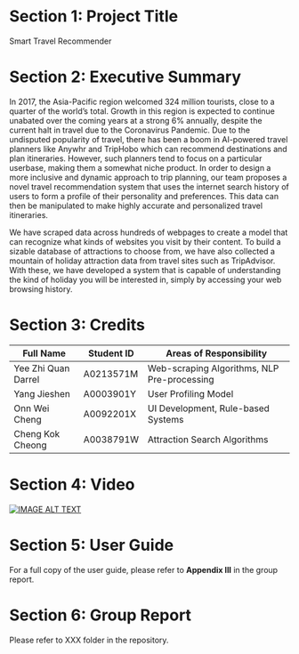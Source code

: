 # Section 1: Project Title
Smart Travel Recommender

# Section 2: Executive Summary
In 2017, the Asia-Pacific region welcomed 324 million tourists, close to a quarter of the world’s total. Growth in this region is expected to continue unabated over the coming years at a strong 6% annually, despite the current halt in travel due to the Coronavirus Pandemic. Due to the undisputed popularity of travel, there has been a boom in AI-powered travel planners like Anywhr and TripHobo which can recommend destinations and plan itineraries. However, such planners tend to focus on a particular userbase, making them a somewhat niche product. In order to design a more inclusive and dynamic approach to trip planning, our team proposes a novel travel recommendation system that uses the internet search history of users to form a profile of their personality and preferences. This data can then be manipulated to make highly accurate and personalized travel itineraries.

We have scraped data across hundreds of webpages to create a model that can recognize what kinds of websites you visit by their content. To build a sizable database of attractions to choose from, we have also collected a mountain of holiday attraction data from travel sites such as TripAdvisor. With these, we have developed a system that is capable of understanding the kind of holiday you will be interested in, simply by accessing your web browsing history.


# Section 3: Credits
Full Name | Student ID | Areas of Responsibility
-|-|-
Yee Zhi Quan Darrel | A0213571M | Web-scraping Algorithms, NLP Pre-processing
Yang Jieshen | A0003901Y | User Profiling Model
Onn Wei Cheng | A0092201X | UI Development, Rule-based Systems
Cheng Kok Cheong | A0038791W | Attraction Search Algorithms


# Section 4: Video
[![IMAGE ALT TEXT](http://img.youtube.com/vi/LU1biGeDugQ/0.jpg)](http://www.youtube.com/watch?v=LU1biGeDugQ "Smart Travel Recommender")


# Section 5: User Guide
For a full copy of the user guide, please refer to **Appendix III** in the group report.


# Section 6: Group Report
Please refer to XXX folder in the repository.
